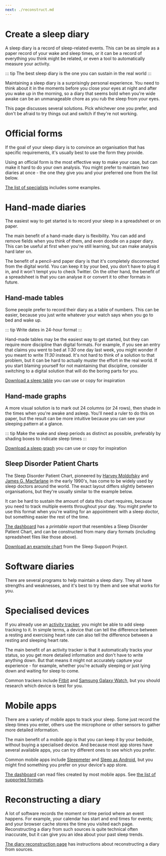 ```yaml
---
next: ./reconstruct.md
---
```


# Create a sleep diary

A sleep diary is a record of sleep-related events.  This can be as simple as a paper record of your wake and sleep times, or it can be a record of everything you think might be related, or even a tool to automatically measure your activity.

::: tip
The best sleep diary is the one you can sustain in the real world
:::

Maintaining a sleep diary is a surprisingly personal experience.  You need to think about it in the moments before you close your eyes at night and after you wake up in the morning, so a diary that seems bold when you're wide awake can be an unmanageable chore as you rub the sleep from your eyes.

This page discusses several solutions.  Pick whichever one you prefer, and don't be afraid to try things out and switch if they're not working.

# Official forms

If the goal of your sleep diary is to convince an organisation that has specific requirements, it's usually best to use the form they provide.

Using an official form is the most effective way to make your case, but can make it hard to do your own analysis.  You might prefer to maintain two diaries at once - the one they give you and your preferred one from the list below.

[The list of specialists](../specialists/forms.md) includes some examples.

# Hand-made diaries

The easiest way to get started is to record your sleep in a spreadsheet or on paper.

The main benefit of a hand-made diary is flexibility.  You can add and remove fields when you think of them, and even doodle on a paper diary.  This can be useful at first when you're still learning, but can make analysis hard later on.

The benefit of a pencil-and paper diary is that it's completely disconnected from the digital world.  You can keep it by your bed, you don't have to plug it in, and it won't tempt you to check Twitter.  On the other hand, the benefit of a spreadsheet is that you can analyse it or convert it to other formats in future.

## Hand-made tables

Some people prefer to record their diary as a table of numbers.  This can be easier, because you just write whatever your watch says when you go to bed and wake up.

::: tip
Write dates in 24-hour format
:::

Hand-made tables may be the easiest way to get started, but they can require more discipline than digital formats.  For example, if you see an entry that claims you went to bed at _1:30_ one day last week, you might wonder if you meant to write _11:30_ instead.  It's not hard to think of a solution to that problem, but it can be hard to actually muster the effort in the real world.  If you start blaming yourself for not maintaining that discipline, consider switching to a digital solution that will do the boring parts for you.

[Download a sleep table](SleepTable.xlsx) you can use or copy for inspiration

## Hand-made graphs

A more visual solution is to mark out 24 columns (or 24 rows), then shade in the times when you're awake and asleep.  You'll need a ruler to do this on paper, but the result can be more intuitive because you can see your sleeping pattern at a glance.

::: tip
Make the wake and sleep periods as distinct as possible, preferably by shading boxes to indicate sleep times
:::

[Download a sleep graph](SleepGraph.xlsx) you can use or copy for inspiration

## Sleep Disorder Patient Charts

The Sleep Disorder Patient Chart, pioneered by [Harvey Moldofsky](http://sites.utoronto.ca/pain/about-us/profile/harvey-moldofsky.html) and [James G. Macfarlane](https://www.psychiatry.utoronto.ca/faculty/james-g-macfarlane) in the early 1990's, has come to be widely used by sleep doctors around the world.  The exact layout differs slightly between organisations, but they're usually similar to the example below.

It can be hard to sustain the amount of data this chart requires, because you need to track multiple events throughout your day.  You might prefer to use this format when you're waiting for an appointment with a sleep doctor, but something easier the rest of the time.

[The dashboard](https://sleepdiary.github.io/dashboard) has a _printable report_ that resembles a Sleep Disorder Patient Chart, and can be constructed from many diary formats (including spreadsheet files like those above).

[Download an example chart](https://sleepsupportproject.org/wp-content/uploads/2020/11/sleep-diary-BLANK.pdf) from the Sleep Support Project.

# Software diaries

There are several programs to help maintain a sleep diary.  They all have strengths and weaknesses, and it's best to try them and see what works for you.

# Specialised devices

If you already use an [activity tracker](https://en.wikipedia.org/wiki/Activity_tracker), you might be able to add sleep tracking to it.  In simple terms, a device that can tell the difference between a resting and exercising heart rate can also tell the difference between a resting and sleeping heart rate.

The main benefit of an activity tracker is that it automatically tracks your status, so you get more detailed information and don't have to write anything down.  But that means it might not accurately capture your experience - for example, whether you're actually sleeping or just lying down and waiting for sleep to come.

Common trackers include [Fitbit](https://en.wikipedia.org/wiki/List_of_Fitbit_products) and [Samsung Galaxy Watch](https://en.wikipedia.org/wiki/Samsung_Galaxy_Watch), but you should research which device is best for you.

# Mobile apps

There are a variety of mobile apps to track your sleep.  Some just record the sleep times you enter, others use the microphone or other sensors to gather more detailed information.

The main benefit of a mobile app is that you can keep it by your bedside, without buying a specialised device.  And because most app stores have several available apps, you can try different ones to see which you prefer.

Common mobile apps include [Sleepmeter](http://www.squalllinesoftware.com/?q=node/2) and [Sleep as Android](https://sleep.urbandroid.org/), but you might find something you prefer on your device's app store.

[The dashboard](https://sleepdiary.github.io/dashboard) can read files created by most mobile apps.  See [the list of supported formats](./formats.md).

# Reconstructing a diary

A lot of software records the moment or time period where an event happens.  For example, your calendar has start and end times for events; and your browser cache stores the time you visited each page.  Reconstructing a diary from such sources is quite technical often inaccurate, but it can give you an idea about your past sleep trends.

[The diary reconstruction page](reconstruct) has instructions about reconstructing a diary from sources.
